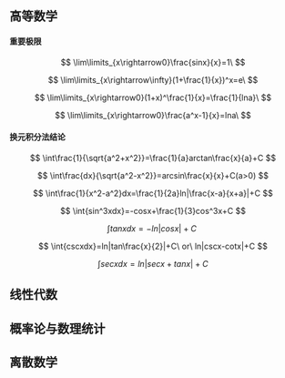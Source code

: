 ## 高等数学

#### 重要极限

$$
\lim\limits_{x\rightarrow0}\frac{sinx}{x}=1\
$$

$$
\lim\limits_{x\rightarrow\infty}(1+\frac{1}{x})^x=e\
$$

$$
\lim\limits_{x\rightarrow0}(1+x)^\frac{1}{x}=\frac{1}{lna}\
$$

$$
\lim\limits_{x\rightarrow0}\frac{a^x-1}{x}=lna\
$$

#### 换元积分法结论

$$
\int\frac{1}{\sqrt{a^2+x^2}}=\frac{1}{a}arctan\frac{x}{a}+C
$$

$$
\int\frac{dx}{\sqrt{a^2-x^2}}=arcsin\frac{x}{x}+C(a>0) 
$$

$$
\int\frac{1}{x^2-a^2}dx=\frac{1}{2a}ln|\frac{x-a}{x+a}|+C
$$

$$
\int{sin^3xdx}=-cosx+\frac{1}{3}cos^3x+C
$$

$$
\int{tanxdx}=-ln|cosx|+C\
$$

$$
\int{cscxdx}=ln|tan\frac{x}{2}|+C\ or\ ln|cscx-cotx|+C
$$

$$
\int{secxdx}=ln|secx+tanx|+C
$$

## 线性代数

## 概率论与数理统计

## 离散数学
